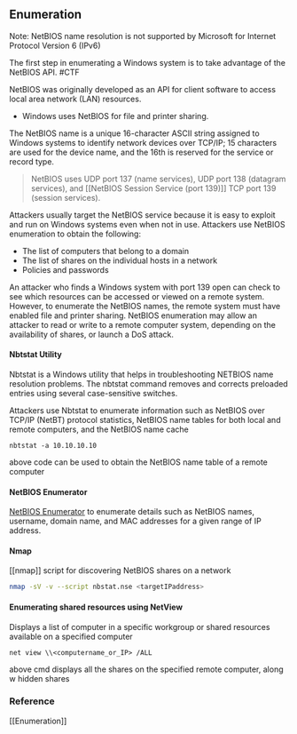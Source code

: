 
## Enumeration 

Note: 
NetBIOS name resolution is not supported by Microsoft for Internet Protocol Version 6 (IPv6)

The first step in enumerating a Windows system is to take advantage of the NetBIOS API. #CTF 

NetBIOS was originally developed as an API for client software to access local area network (LAN) resources. 
- Windows uses NetBIOS for file and printer sharing.

The NetBIOS name is a unique 16-character ASCII string assigned to Windows systems to identify network devices over TCP/IP; 15 characters are used for the device name, and the 16th is reserved for the service or record type. 

> NetBIOS uses UDP port 137 (name services), UDP port 138 (datagram services), and [[NetBIOS Session Service (port 139)]] TCP port 139 (session services). 

Attackers usually target the NetBIOS service because it is easy to exploit and run on Windows systems even when not in use. 
Attackers use NetBIOS enumeration to obtain the following: 
- The list of computers that belong to a domain 
- The list of shares on the individual hosts in a network 
- Policies and passwords 

An attacker who finds a Windows system with port 139 open can check to see which resources can be accessed or viewed on a remote system. However, to enumerate the NetBIOS names, the remote system must have enabled file and printer sharing. NetBIOS enumeration may allow an attacker to read or write to a remote computer system, depending on the availability of shares, or launch a DoS attack.

#### Nbtstat Utility 

Nbtstat is a Windows utility that helps in troubleshooting NETBIOS name resolution problems. The nbtstat command removes and corrects preloaded entries using several case-sensitive switches. 

Attackers use Nbtstat to enumerate information such as NetBIOS over TCP/IP (NetBT) protocol statistics, NetBIOS name tables for both local and remote computers, and the NetBIOS name cache

```
nbtstat -a 10.10.10.10
```
above code can be used to obtain the NetBIOS name table of a remote computer 

#### NetBIOS Enumerator 

[NetBIOS Enumerator](https://nbtenum.sourceforge.net/) to enumerate details such as NetBIOS names, username, domain name, and MAC  addresses for a given range of IP address.

#### Nmap

[[nmap]] script for discovering NetBIOS shares on a network 
```sh
nmap -sV -v --script nbstat.nse <targetIPaddress>
```

#### Enumerating shared resources using NetView 

Displays a list of computer in a specific workgroup or shared resources available on a specified computer 

```
net view \\<computername_or_IP> /ALL
```
above cmd displays all the shares on the specified remote computer, along w hidden shares 

### Reference
[[Enumeration]]
